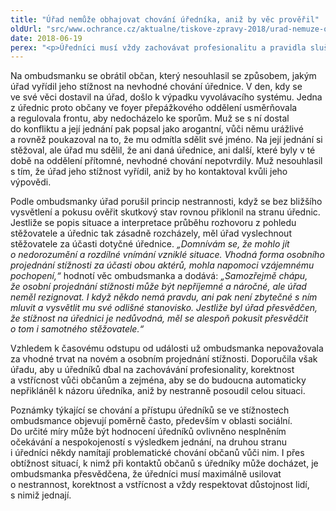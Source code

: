 ```yaml
---
title: "Úřad nemůže obhajovat chování úředníka, aniž by věc prověřil"
oldUrl: "src/www.ochrance.cz/aktualne/tiskove-zpravy-2018/urad-nemuze-obhajovat-chovani-urednika-aniz-by-vec-proveril"
date: 2018-06-19
perex: "<p>Úředníci musí vždy zachovávat profesionalitu a pravidla slušnosti. Jestliže úřad vyřizuje stížnost na nevhodné chování úředníka, nemůže se bez dalšího přiklonit na jeho stranu, aniž by co nejpřesněji zjistil skutkový stav. Ombudsmanka vytkla úřadu, že nevyslechl stěžujícího si občana a porušil tím princip nestrannosti. Takové jednání podle ombudsmanky nepřispívá ke kultivování jednání úředníků, ani k posilování důvěry občanů v úřednický stav.</p>"
---
```


<!-- imported from the old website -->

<p>Na ombudsmanku se obrátil občan, který nesouhlasil se způsobem, jakým úřad vyřídil jeho stížnost na nevhodné chování úřednice. V den, kdy se ve své věci dostavil na úřad, došlo k výpadku vyvolávacího systému. Jedna z úřednic proto občany ve foyer přepážkového oddělení usměrňovala a regulovala frontu, aby nedocházelo ke sporům. Muž se s ní dostal do konfliktu a její jednání pak popsal jako arogantní, vůči němu urážlivé a rovněž poukazoval na to, že mu odmítla sdělit své jméno. Na její jednání si stěžoval, ale úřad mu sdělil, že ani daná úřednice, ani další, které byly v té době na oddělení přítomné, nevhodné chování nepotvrdily. Muž nesouhlasil s tím, že úřad jeho stížnost vyřídil, aniž by ho kontaktoval kvůli jeho výpovědi. </p> <p>Podle ombudsmanky úřad porušil princip nestrannosti, když se bez bližšího vysvětlení a pokusu ověřit skutkový stav rovnou přiklonil na stranu úřednic. Jestliže se popis situace a interpretace průběhu rozhovoru z pohledu stěžovatele a úřednic tak zásadně rozcházely, měl úřad vyslechnout stěžovatele za účasti dotyčné úřednice. <i>„Domnívám se, že mohlo jít o nedorozumění a rozdílné vnímání vzniklé situace. Vhodná forma osobního projednání stížnosti za účasti obou aktérů, mohla napomoci vzájemnému pochopení,“</i> hodnotí věc ombudsmanka a dodává:<i> „Samozřejmě chápu, že osobní projednání stížnosti může být nepříjemné a náročné, ale úřad neměl rezignovat. I když někdo nemá pravdu, ani pak není zbytečné s ním mluvit a vysvětlit mu své odlišné stanovisko. Jestliže byl úřad přesvědčen, že stížnost na úřednici je nedůvodná, měl se alespoň pokusit přesvědčit o tom i samotného stěžovatele.“</i></p> <p>Vzhledem k časovému odstupu od události už ombudsmanka nepovažovala za vhodné trvat na novém a osobním projednání stížnosti. Doporučila však úřadu, aby u úředníků dbal na zachovávání profesionality, korektnost a vstřícnost vůči občanům a zejména, aby se do budoucna automaticky nepřikláněl k názoru úředníka, aniž by nestranně posoudil celou situaci.</p><p> Poznámky týkající se chování a přístupu úředníků se ve stížnostech ombudsmance objevují poměrně často, především v oblasti sociální. Do určité míry může být hodnocení úředníků ovlivněno nesplněním očekávání a nespokojeností s výsledkem jednání, na druhou stranu i úředníci někdy namítají problematické chování občanů vůči nim. I přes obtížnost situací, k nimž při kontaktů občanů s úředníky může docházet, je ombudsmanka přesvědčena, že úředníci musí maximálně usilovat o nestrannost, korektnost a vstřícnost a vždy respektovat důstojnost lidí, s nimiž jednají.</p>
